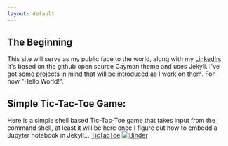 ```yaml
---
layout: default
---
```


## The Beginning

This site will serve as my public face to the world, along with my [LinkedIn](http://www.linkedin.com/in/don-krasky-09052185/). It's based on the github open source Cayman theme and uses Jekyll. I've got some projects in mind that will be introduced as I work on them. For now "Hello World!". 

## Simple Tic-Tac-Toe Game:

Here is a simple shell based Tic-Tac-Toe game that takes input from the command shell, at least it will be here once I figure out how to embedd a Jupyter notebook in Jekyll... [TicTacToe](https://mybinder.org/v2/gh/DonKrasky/PythonNotebooks/HEAD)  [![Binder](https://mybinder.org/badge_logo.svg)](https://mybinder.org/v2/gh/DonKrasky/PythonNotebooks/HEAD)
